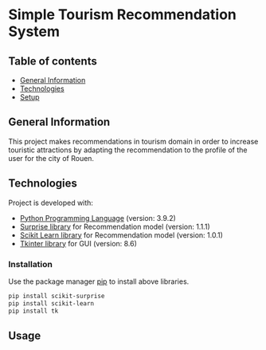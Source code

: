 # Simple Tourism Recommendation System

## Table of contents
* [General Information](#general-information)
* [Technologies](#technologies)
* [Setup](#setup)


## General Information
This project makes recommendations in tourism domain in order to increase touristic attractions by adapting the recommendation to the profile of the user for the city of Rouen.

## Technologies

Project is developed with:

* [Python Programming Language](https://www.python.org/downloads/) (version: 3.9.2)
* [Surprise library](https://pypi.org/project/scikit-surprise/#description) for Recommendation model (version: 1.1.1)
* [Scikit Learn library](https://pypi.org/project/scikit-learn/) for Recommendation model (version: 1.0.1)
* [Tkinter library](https://www.tutorialspoint.com/how-to-install-tkinter-in-python) for GUI (version: 8.6)

### Installation

Use the package manager [pip](https://pip.pypa.io/en/stable/) to install above libraries.

```bash
pip install scikit-surprise
pip install scikit-learn
pip install tk
```

## Usage

